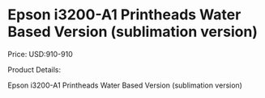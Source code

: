 # Epson i3200-A1 Printheads Water Based Version (sublimation version)

Price: USD:910-910

Product Details:

Epson i3200-A1 Printheads Water Based Version (sublimation version)
